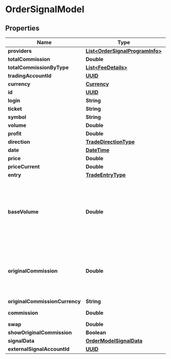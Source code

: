 # OrderSignalModel

## Properties
Name | Type | Description | Notes
------------ | ------------- | ------------- | -------------
**providers** | [**List&lt;OrderSignalProgramInfo&gt;**](OrderSignalProgramInfo.md) |  |  [optional]
**totalCommission** | **Double** |  |  [optional]
**totalCommissionByType** | [**List&lt;FeeDetails&gt;**](FeeDetails.md) |  |  [optional]
**tradingAccountId** | [**UUID**](UUID.md) |  |  [optional]
**currency** | [**Currency**](Currency.md) |  |  [optional]
**id** | [**UUID**](UUID.md) |  |  [optional]
**login** | **String** |  |  [optional]
**ticket** | **String** |  |  [optional]
**symbol** | **String** |  |  [optional]
**volume** | **Double** |  |  [optional]
**profit** | **Double** |  |  [optional]
**direction** | [**TradeDirectionType**](TradeDirectionType.md) |  |  [optional]
**date** | [**DateTime**](DateTime.md) |  |  [optional]
**price** | **Double** |  |  [optional]
**priceCurrent** | **Double** |  |  [optional]
**entry** | [**TradeEntryType**](TradeEntryType.md) |  |  [optional]
**baseVolume** | **Double** | Volume in account currency. Only filled when trade have zero commission (for paying fees with GVT) |  [optional]
**originalCommission** | **Double** | Huobi: sell - quote currency (right), buy - base symbol currency (left) |  [optional]
**originalCommissionCurrency** | **String** |  |  [optional]
**commission** | **Double** | In account currency |  [optional]
**swap** | **Double** |  |  [optional]
**showOriginalCommission** | **Boolean** |  |  [optional]
**signalData** | [**OrderModelSignalData**](OrderModelSignalData.md) |  |  [optional]
**externalSignalAccountId** | [**UUID**](UUID.md) |  |  [optional]
